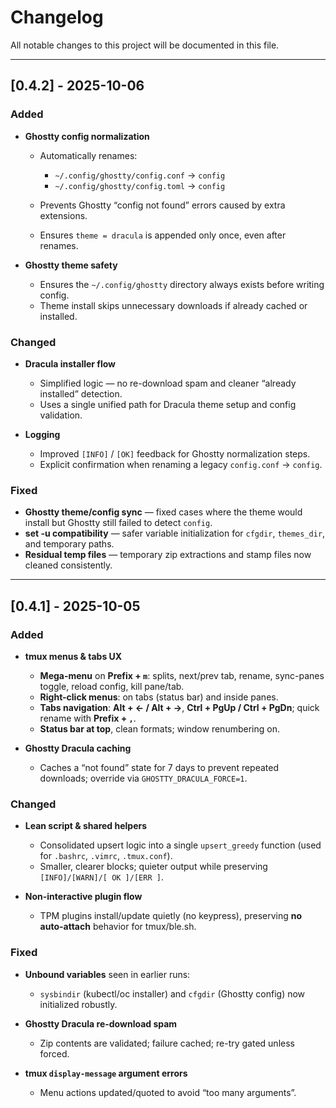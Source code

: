 # Changelog

All notable changes to this project will be documented in this file.

---

## [0.4.2] - 2025-10-06

### Added

* **Ghostty config normalization**

  * Automatically renames:

    * `~/.config/ghostty/config.conf` → `config`
    * `~/.config/ghostty/config.toml` → `config`
  * Prevents Ghostty “config not found” errors caused by extra extensions.
  * Ensures `theme = dracula` is appended only once, even after renames.

* **Ghostty theme safety**

  * Ensures the `~/.config/ghostty` directory always exists before writing config.
  * Theme install skips unnecessary downloads if already cached or installed.

### Changed

* **Dracula installer flow**

  * Simplified logic — no re-download spam and cleaner “already installed” detection.
  * Uses a single unified path for Dracula theme setup and config validation.
* **Logging**

  * Improved `[INFO]` / `[OK]` feedback for Ghostty normalization steps.
  * Explicit confirmation when renaming a legacy `config.conf` → `config`.

### Fixed

* **Ghostty theme/config sync** — fixed cases where the theme would install but Ghostty still failed to detect `config`.
* **set -u compatibility** — safer variable initialization for `cfgdir`, `themes_dir`, and temporary paths.
* **Residual temp files** — temporary zip extractions and stamp files now cleaned consistently.

---

## [0.4.1] - 2025-10-05

### Added

* **tmux menus & tabs UX**

  * **Mega-menu** on **Prefix + `m`**: splits, next/prev tab, rename, sync-panes toggle, reload config, kill pane/tab.
  * **Right-click menus**: on tabs (status bar) and inside panes.
  * **Tabs navigation**: **Alt + ← / Alt + →**, **Ctrl + PgUp / Ctrl + PgDn**; quick rename with **Prefix + `,`**.
  * **Status bar at top**, clean formats; window renumbering on.

* **Ghostty Dracula caching**

  * Caches a “not found” state for 7 days to prevent repeated downloads; override via `GHOSTTY_DRACULA_FORCE=1`.

### Changed

* **Lean script & shared helpers**

  * Consolidated upsert logic into a single `upsert_greedy` function (used for `.bashrc`, `.vimrc`, `.tmux.conf`).
  * Smaller, clearer blocks; quieter output while preserving `[INFO]/[WARN]/[ OK ]/[ERR ]`.

* **Non-interactive plugin flow**

  * TPM plugins install/update quietly (no keypress), preserving **no auto-attach** behavior for tmux/ble.sh.

### Fixed

* **Unbound variables** seen in earlier runs:

  * `sysbindir` (kubectl/oc installer) and `cfgdir` (Ghostty config) now initialized robustly.

* **Ghostty Dracula re-download spam**

  * Zip contents are validated; failure cached; re-try gated unless forced.

* **tmux `display-message` argument errors**

  * Menu actions updated/quoted to avoid “too many arguments”.
